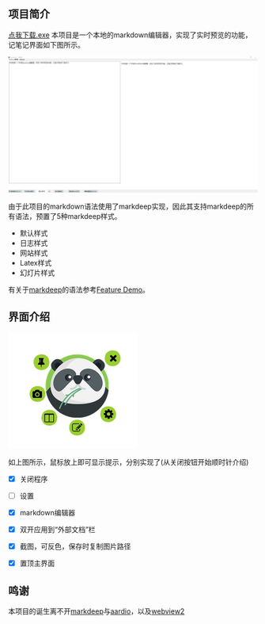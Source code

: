 ## 项目简介
[点我下载.exe](https://github.com/YrracOwl/PandaNotes/releases/latest)
本项目是一个本地的markdown编辑器，实现了实时预览的功能，记笔记界面如下图所示。

![Figure [states]: PN-记笔记界面](Src/Pics/PN-记笔记界面.png)

由于此项目的markdown语法使用了markdeep实现，因此其支持markdeep的所有语法，预置了5种markdeep样式。

- 默认样式
- 日志样式
- 网站样式
- Latex样式
- 幻灯片样式

有关于[markdeep](https://casual-effects.com/markdeep/)的语法参考[Feature Demo](https://casual-effects.com/markdeep/features.md.html)。

## 界面介绍

![Figure [states]: PN-主界面](Src//Pics/PN-主界面.png)

如上图所示，鼠标放上即可显示提示，分别实现了(从关闭按钮开始顺时针介绍)


- [x] 关闭程序
- [ ] 设置
- [x] markdown编辑器
- [x] 双开应用到“外部文档”栏
- [x] 截图，可反色，保存时复制图片路径
- [x] 置顶主界面


## 鸣谢

本项目的诞生离不开[markdeep](https://casual-effects.com/markdeep/)与[aardio](https://aardio.com)，以及[webview2](https://developer.microsoft.com/en-us/microsoft-edge/webview2/)
